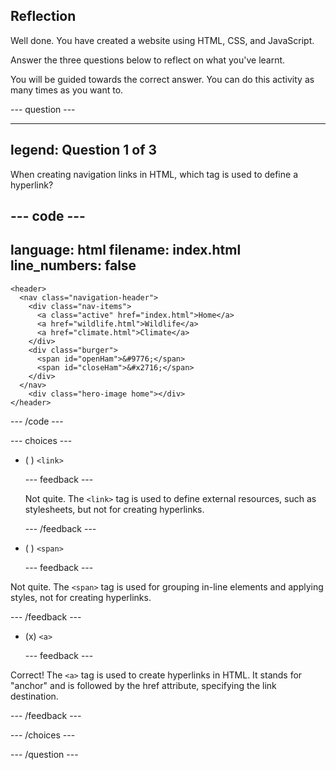 ## Reflection

Well done. You have created a website using HTML, CSS, and JavaScript.

Answer the three questions below to reflect on what you've learnt.

You will be guided towards the correct answer. You can do this activity as many times as you want to.

\--- question ---

---

## legend: Question 1 of 3

When creating navigation links in HTML, which tag is used to define a hyperlink?

## --- code ---

language: html
filename: index.html
line_numbers: false
--------------------------------------------------------

```
<header>
  <nav class="navigation-header">
    <div class="nav-items">
      <a class="active" href="index.html">Home</a>
      <a href="wildlife.html">Wildlife</a>
      <a href="climate.html">Climate</a>
    </div>
    <div class="burger">
      <span id="openHam">&#9776;</span>
      <span id="closeHam">&#x2716;</span>
    </div>
  </nav>
    <div class="hero-image home"></div>
</header>
```

\--- /code ---

\--- choices ---

- ( ) `<link>`

  \--- feedback ---

  Not quite. The `<link>` tag is used to define external resources, such as stylesheets, but not for creating hyperlinks.

  \--- /feedback ---

- ( ) `<span>`

  \--- feedback ---

Not quite. The `<span>` tag is used for grouping in-line elements and applying styles, not for creating hyperlinks.

\--- /feedback ---

- (x) `<a>`

  \--- feedback ---

Correct! The `<a>` tag is used to create hyperlinks in HTML. It stands for "anchor" and is followed by the href attribute, specifying the link destination.

\--- /feedback ---

\--- /choices ---

\--- /question ---
